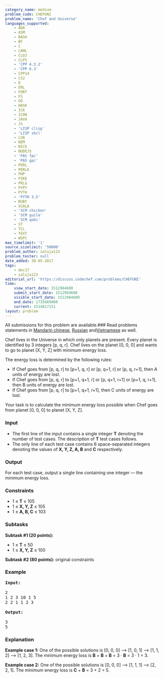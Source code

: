 ```yaml
---
category_name: medium
problem_code: CHEFUNI
problem_name: 'Chef and Universe'
languages_supported:
    - ADA
    - ASM
    - BASH
    - BF
    - C
    - CAML
    - CLOJ
    - CLPS
    - 'CPP 4.3.2'
    - 'CPP 6.3'
    - CPP14
    - CS2
    - D
    - ERL
    - FORT
    - FS
    - GO
    - HASK
    - ICK
    - ICON
    - JAVA
    - JS
    - 'LISP clisp'
    - 'LISP sbcl'
    - LUA
    - NEM
    - NICE
    - NODEJS
    - 'PAS fpc'
    - 'PAS gpc'
    - PERL
    - PERL6
    - PHP
    - PIKE
    - PRLG
    - PYPY
    - PYTH
    - 'PYTH 3.5'
    - RUBY
    - SCALA
    - 'SCM chicken'
    - 'SCM guile'
    - 'SCM qobi'
    - ST
    - TCL
    - TEXT
    - WSPC
max_timelimit: '1'
source_sizelimit: '50000'
problem_author: saluja123
problem_tester: null
date_added: 30-05-2017
tags:
    - dec17
    - saluja123
editorial_url: 'https://discuss.codechef.com/problems/CHEFUNI'
time:
    view_start_date: 1512984600
    submit_start_date: 1512984600
    visible_start_date: 1512984600
    end_date: 1735669800
    current: 1514817151
layout: problem
---
```

All submissions for this problem are available.### Read problems statements in [Mandarin chinese](http://www.codechef.com/download/translated/DEC17/mandarin/CHEFUNI.pdf), [Russian](http://www.codechef.com/download/translated/DEC17/russian/CHEFUNI.pdf) and[Vietnamese](http://www.codechef.com/download/translated/DEC17/vietnamese/CHEFUNI.pdf) as well.

Chef lives in the Universe in which only planets are present. Every planet is identified by 3 integers \[p, q, r\]. Chef lives on the planet \[0, 0, 0\] and wants to go to planet \[X, Y, Z\] with minimum energy loss.

The energy loss is determined by the following rules:

- If Chef goes from \[p, q, r\] to \[p+1, q, r\] or \[p, q+1, r\] or \[p, q, r+1\], then A units of energy are lost.
- If Chef goes from \[p, q, r\] to \[p+1, q+1, r\] or \[p, q+1, r+1\] or \[p+1, q, r+1\], then B units of energy are lost.
- If Chef goes from \[p, q, r\] to \[p+1, q+1, r+1\], then C units of energy are lost.

Your task is to calculate the minimum energy loss possible when Chef goes from planet \[0, 0, 0\] to planet \[X, Y, Z\].

### Input

- The first line of the input contains a single integer **T** denoting the number of test cases. The description of **T** test cases follows.
- The only line of each test case contains 6 space-separated integers denoting the values of **X, Y, Z, A, B** and **C** respectively.

### Output

For each test case, output a single line containing one integer — the minimum energy loss.

### Constraints

- 1 ≤  **T**  ≤ 105
- 1 ≤ **X, Y, Z** ≤ 105
- 1 ≤ **A, B, C** ≤ 103
 
### Subtasks

**Subtask #1 (20 points):**

- 1 ≤ **T** ≤ 50
- 1 ≤ **X, Y, Z** ≤ 100
 
**Subtask #2 (80 points):** original constraints

### Example

<pre><b>Input:</b>

2
1 2 3 10 1 5
2 2 1 1 2 3

<b>Output:</b>

3
5
</pre>
### Explanation

**Example case 1:** One of the possible solutions is \[0, 0, 0\] --&gt; \[1, 0, 1\] --&gt; \[1, 1, 2\] --&gt; \[1, 2, 3\]. The minimum energy loss is **B** + **B** + **B** = 3 · **B** = 3 · 1 = 3.

**Example case 2:** One of the possible solutions is \[0, 0, 0\] --&gt; \[1, 1, 1\] --&gt; \[2, 2, 1\]. The minimum energy loss is **C** + **B** = 3 + 2 = 5.
